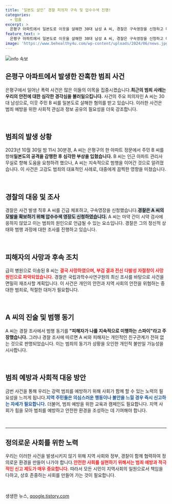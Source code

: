 ```yaml
---
title: ‘일본도 살인’ 경찰 피의자 구속 및 압수수색 진행!
categories:
  - 법률
excerpt: >
  은평구 아파트에서 일본도로 이웃을 살해한 30대 남성 A 씨, 경찰은 구속영장을 신청하고 마약 검사를 위해 증거를 확보 중. 왜 그는 극단적인 선택을 했을까? 사건의 전말을 추적한다!
feature_text: >
  은평구 아파트에서 일본도로 이웃을 살해한 30대 남성 A 씨, 경찰은 구속영장을 신청하고 마약 검사를 위해 증거를 확보 중. 왜 그는 극단적인 선택을 했을까? 사건의 전말을 추적한다!
image: 'https://www.behealthy4u.com/wp-content/uploads/2024/06/news.jpg'
---
```


<p><img src="https://www.behealthy4u.com/wp-content/uploads/2024/06/news.jpg" alt="info 속보" /></p>

<p><html>
<body></p>

<h2 data-ke-size="size26">은평구 아파트에서 발생한 잔혹한 범죄 사건</h2>

<p data-ke-size="size16">은평구에서 일어난 폭력 사건은 많은 이들의 이목을 집중시켰습니다.<strong>최근의 범죄 사례는 우리의 안전에 대한 심각한 경각심을 불러일으킵니다.</strong> 사건의 주요 피의자인 A 씨는 30대 남성으로, 이웃 주민 B 씨를 일본도로 살해한 혐의를 받고 있습니다. 이러한 사건은 범죄 예방을 위한 사회적 관심과 정보 공유의 필요성을 더욱 강조합니다.</p>

<p data-ke-size="size16">&nbsp;</p>

<h2 data-ke-size="size26">범죄의 발생 상황</h2>

<p data-ke-size="size16">2023년 10월 30일 밤 11시 30분경, A 씨는 은평구의 한 아파트 정문에서 주민 B 씨를 향해<strong>일본도의 공격을 감행한 후 심각한 부상을 입혔습니다.</strong> B 씨는 인근 아파트 관리사무실로 향해 도움을 요청하려 했으나, A 씨는 지속적으로 범행을 이어간 것으로 알려졌습니다. 이 사건은 고강도 범죄의 대표적인 사례로, 대중에게 끔찍한 영향을 미쳤습니다.</p>

<p data-ke-size="size16">&nbsp;</p>

<h2 data-ke-size="size26">경찰의 대응 및 조사</h2>

<p data-ke-size="size16">경찰은 사건 발생 직후 A 씨를 긴급 체포하고, 구속영장을 신청했습니다.<b><span style="background-color: #21538527;">경찰은 A 씨의 모발을 확보하기 위해 압수수색 영장도 신청하였습니다.</span></b> A 씨는 마약 간이 시약 검사에 응하지 않았고 이는 범죄의 원인으로 언급될 수 있는 요소입니다. 경찰은 그의 정신적 상태와 범행 과정에 대한 조사를 진행하고 있습니다.</p>

<p data-ke-size="size16">&nbsp;</p>

<h2 data-ke-size="size26">피해자의 사망과 후속 조치</h2>

<p data-ke-size="size16">급히 병원으로 이송된 B 씨는 <b><span style="color: #ee2323;">결국 사망하였으며, 부검 결과 전신 다발성 자절창이 사망 원인으로 파악되었습니다.</span></b> 경찰은 국립과학수사연구원의 최신 조사를 바탕으로 사건을 면밀히 재조사할 계획입니다. 이 사건은 개인의 안전과 지역 사회의 안전을 위협하는 중대한 범죄로, 적절한 대처가 필요합니다.</p>

<p data-ke-size="size16">&nbsp;</p>

<h2 data-ke-size="size26">A 씨의 진술 및 범행 동기</h2>

<p data-ke-size="size16">A 씨는 경찰 조사에서 범행 동기를<strong> "피해자가 나를 지속적으로 미행하는 스파이"라고 주장했습니다.</strong> 그러나 경찰 조사에 따르면 A 씨와 피해자는 개인적인 친구관계가 전혀 없는 것으로 판명되었습니다. 이는 범죄의 동기가 상황을 오인한 개인적 불만일 가능성을 시사합니다.</p>

<p data-ke-size="size16">&nbsp;</p>

<h2 data-ke-size="size26">범죄 예방과 사회적 대응 방안</h2>

<p data-ke-size="size16">금번 사건을 통해 우리는 강력 범죄를 예방하기 위해 사회가 함께 할 수 있는 노력의 필요성을 느끼게 됩니다.<b><span style="color: #1a5490;">지역 주민들은 의심스러운 행동이나 불안을 느낄 경우 즉시 신고하는 자세가 필요합니다.</span></b> 더불어, 범죄 예방을 위한 교육과 캠페인도 필요합니다. 지역 사회가 힘을 모아 범죄를 예방하고 안전한 환경을 조성하는 데 기여해야 합니다.</p>

<p data-ke-size="size16">&nbsp;</p>

<hr>

<h2 data-ke-size="size26">정의로운 사회를 위한 노력</h2>

<p data-ke-size="size16">우리는 이러한 사건을 발생시키지 않기 위해 지역 사회와 정부, 경찰이 함께 협력하여 정의로운 환경을 만들어 나가야 합니다.<b><span style="color: #ee2323;">안전한 사회를 실현하기 위해서는 범죄 예방과 적극적인 신고 제도가 매우 중요합니다.</span></b> 따라서 모든 시민이 지역사회의 일원으로서 책임을 다하고, 상호 존중하는 사회를 만들어 가는 것이 필요합니다.</p>

<p data-ke-size="size16">&nbsp;</p>

<p></body>
</html></p>
생생한 뉴스, <a href="https://qoogle.tistory.com" rel="dofollow">qoogle.tistory.com</a>


